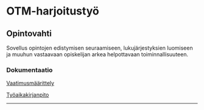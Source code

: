 # OTM-harjoitustyö

## Opintovahti

Sovellus opintojen edistymisen seuraamiseen, lukujärjestyksien luomiseen 
ja muuhun vastaavaan opiskelijan arkea helpottavaan toiminnallisuuteen.

### Dokumentaatio

[Vaatimusmäärittely](https://github.com/ratilmii/otm-harjoitustyo/blob/master/dokumentaatio/vaatimusmaarittely.md)

[Työaikakirjanpito](https://github.com/ratilmii/otm-harjoitustyo/blob/master/dokumentaatio/tyoaikakirjanpito.md)

---

